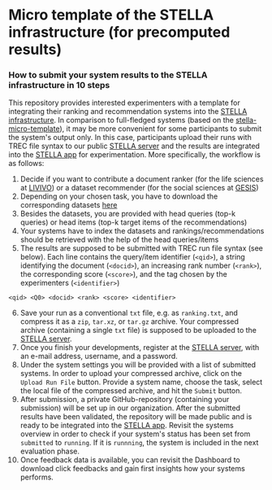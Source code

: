 # Micro template of the STELLA infrastructure (for precomputed results)

### How to submit your system results to the STELLA infrastructure in 10 steps

This repository provides interested experimenters with a template for integrating their ranking and recommendation systems into the [STELLA infrastructure](https://stella-project.org/). In comparison to full-fledged systems (based on the [stella-micro-template](https://github.com/stella-project/stella-micro-template)), it may be more convenient for some participants to submit the system's output only. In this case, participants upload their runs with TREC file syntax to our public [STELLA server]() and the results are integrated into the [STELLA app](https://github.com/stella-project/stella-app) for experimentation. More specifically, the workflow is as follows:

1. Decide if you want to contribute a document ranker (for the life sciences at [LIVIVO](https://www.livivo.de/)) or a dataset recommender (for the social sciences at [GESIS](https://www.gesis.org/en/home))
2. Depending on your chosen task, you have to download the corresponding datasets [here](https://th-koeln.sciebo.de/s/OBm0NLEwz1RYl9N)
3. Besides the datasets, you are provided with head queries (top-k queries) or head items (top-k target items of the recommendations)
4. Your systems have to index the datasets and rankings/recommendations should be retrieved with the help of the head queries/items
5. The results are supposed to be submitted with TREC run file syntax (see below). Each line contains the query/item identifier (`<qid>`), a string identifying the document (`<docid>`), an increasing rank number (`<rank>`), the corresponding score (`<score>`), and the tag chosen by the experimenters (`<identifier>`)

```
<qid> <Q0> <docid> <rank> <score> <identifier>
```

6. Save your run as a conventional `txt` file, e.g. as `ranking.txt`, and compress it as a `zip`, `tar.xz`, or `tar.gz` archive. Your compressed archive (containing a single `txt` file) is supposed to be uploaded to the [STELLA server]().
7. Once you finish your developments, register at the [STELLA server](), with an e-mail address, username, and a password.
8. Under the system settings you will be provided with a list of submitted systems. In order to upload your compressed archive, click on the `Upload Run File` button. Provide a system name, choose the task, select the local file of the compressed archive, and hit the `Submit` button.
9. After submission, a private GitHub-repository (containing your submission) will be set up in our organization. After the submitted results have been validated, the repository will be made public and is ready to be integrated into the [STELLA app](https://github.com/stella-project/stella-app). Revisit the systems overview in order to check if your system's status has been set from `submitted` to `running`. If it is `runnning`, the system is included in the next evaluation phase.
10. Once feedback data is available, you can revisit the Dashboard to download click feedbacks and gain first insights how your systems performs.

